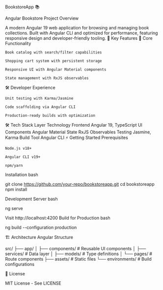 BookstoreApp 📚

Angular Bookstore
Project Overview

A modern Angular 19 web application for browsing and managing book collections. Built with Angular CLI and optimized for performance, featuring responsive design and developer-friendly tooling.
🌟 Key Features
📖 Core Functionality

    Book catalog with search/filter capabilities

    Shopping cart system with persistent storage

    Responsive UI with Angular Material components

    State management with RxJS observables

🛠️ Developer Experience

    Unit testing with Karma/Jasmine

    Code scaffolding via Angular CLI

    Production-ready builds with optimization

🛠️ Tech Stack
Layer	Technology
Frontend	Angular 19, TypeScript
UI Components	Angular Material
State	RxJS Observables
Testing	Jasmine, Karma
Build Tool	Angular CLI
⚡ Getting Started
Prerequisites

    Node.js v18+

    Angular CLI v19+

    npm/yarn

Installation
bash

git clone https://github.com/your-repo/bookstoreapp.git
cd bookstoreapp
npm install

Development Server
bash

ng serve

Visit http://localhost:4200
Build for Production
bash

ng build --configuration production

🏗️ Architecture
Angular Structure

src/
├── app/
│   ├── components/     # Reusable UI components
│   ├── services/       # Data layer
│   ├── models/         # Type definitions
│   └── pages/          # Route components
├── assets/             # Static files
└── environments/       # Build configurations

📜 License

MIT License - See LICENSE
